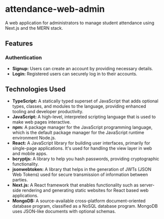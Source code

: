 # attendance-web-admin

A web application for administrators to manage student attendance using Next.js and the MERN stack.

## Features

### Authentication
- **Signup:** Users can create an account by providing necessary details.
- **Login:** Registered users can securely log in to their accounts.

## Technologies Used

- **TypeScript:** A statically typed superset of JavaScript that adds optional types, classes, and modules to the language, providing enhanced tooling and developer productivity.
- **JavaScript:** A high-level, interpreted scripting language that is used to make web pages interactive.
- **npm:** A package manager for the JavaScript programming language, which is the default package manager for the JavaScript runtime environment Node.js.
- **React:** A JavaScript library for building user interfaces, primarily for single-page applications. It's used for handling the view layer in web and mobile apps.
- **bcryptjs:** A library to help you hash passwords, providing cryptographic functionality.
- **jsonwebtoken:** A library that helps in the generation of JWTs (JSON Web Tokens) used for secure transmission of information between parties.
- **Next.js:** A React framework that enables functionality such as server-side rendering and generating static websites for React based web applications.
- **MongoDB:** A source-available cross-platform document-oriented database program, classified as a NoSQL database program. MongoDB uses JSON-like documents with optional schemas.
